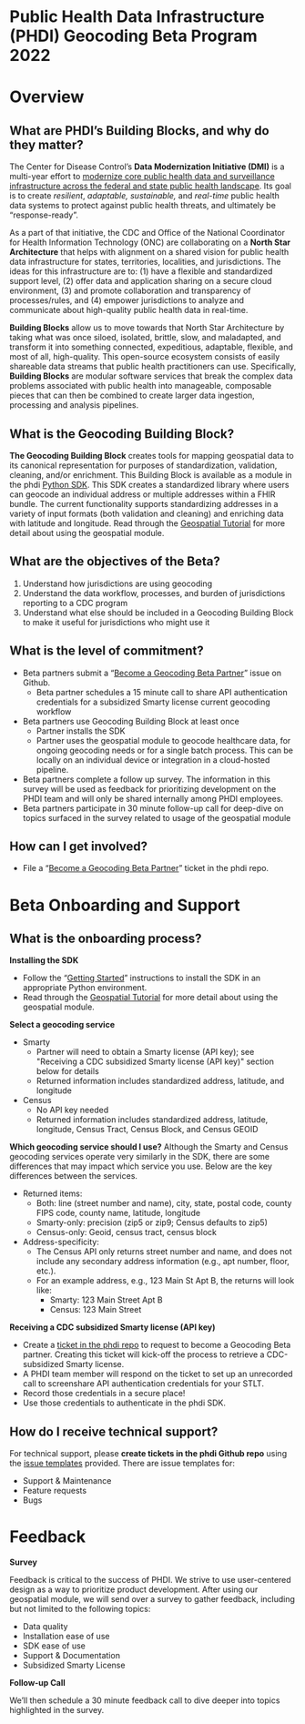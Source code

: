 # Public Health Data Infrastructure (PHDI) Geocoding Beta Program 2022 

# Overview
## What are PHDI’s Building Blocks, and why do they matter?

The Center for Disease Control’s **Data Modernization Initiative (DMI)** is a multi-year effort to [modernize core public health data and surveillance infrastructure across the federal and state public health landscape](https://www.cdc.gov/surveillance/projects/dmi-initiative/index.html). Its goal is to create *resilient*, *adaptable,* *sustainable,* and *real-time* public health data systems to protect against public health threats, and ultimately be “response-ready”. 

As a part of that initiative, the CDC and Office of the National Coordinator for Health Information Technology (ONC) are collaborating on a **North Star Architecture** that helps with alignment on a shared vision for public health data infrastructure for states, territories, localities, and jurisdictions. The ideas for this infrastructure are to: (1) have a flexible and standardized support level, (2) offer data and application sharing on a secure cloud environment, (3) and promote collaboration and transparency of processes/rules, and (4) empower jurisdictions to analyze and communicate about high-quality public health data in real-time.

**Building Blocks** allow us to move towards that North Star Architecture by taking what was once siloed, isolated, brittle, slow, and maladapted, and transform it into something connected, expeditious, adaptable, flexible, and most of all, high-quality. This open-source ecosystem consists of easily shareable data streams that public health practitioners can use. Specifically, **Building Blocks** are modular software services that  break the complex data problems associated with public health into manageable, composable pieces that can then be combined to create larger data ingestion, processing and analysis pipelines. 

## What is the Geocoding Building Block?

**The Geocoding Building Block** creates tools for mapping geospatial data to its canonical representation for purposes of standardization, validation, cleaning, and/or enrichment. This Building Block is available as a module in the phdi [Python SDK](https://github.com/CDCgov/phdi). This SDK creates a standardized library where users can geocode an individual address or multiple addresses within a FHIR bundle. The current functionality supports standardizing addresses in a variety of input formats (both validation and cleaning) and enriching data with latitude and longitude. 
Read through the [Geospatial Tutorial](https://github.com/CDCgov/phdi/blob/main/tutorials/geospatial-tutorial.md) for more detail about using the geospatial module. 

## What are the objectives of the Beta? 
1. Understand how jurisdictions are using geocoding
2. Understand the data workflow, processes, and burden of jurisdictions reporting to a CDC program
3. Understand what else should be included in a Geocoding Building Block to make it useful for jurisdictions who might use it
## What is the level of commitment?
- Beta partners submit a “[Become a Geocoding Beta Partner](https://github.com/CDCgov/phdi/issues/new/choose)” issue on Github. 
    - Beta partner schedules a 15 minute call to share API authentication credentials for a subsidized Smarty license current geocoding workflow
- Beta partners use Geocoding Building Block at least once 
    - Partner installs the SDK 
    - Partner uses the geospatial module to geocode healthcare data, for ongoing geocoding needs or for a single batch process. This can be locally on an individual device or integration in a cloud-hosted pipeline. 
- Beta partners complete a follow up survey. The information in this survey will be used as feedback for prioritizing development on the PHDI team and will only be shared internally among PHDI employees.
- Beta partners participate in 30 minute follow-up call for deep-dive on topics surfaced in the survey related to usage of the geospatial module 
## How can I get involved?
- File a “[Become a Geocoding Beta Partner](https://github.com/CDCgov/phdi/issues/new/choose)” ticket in the phdi repo.  
# Beta Onboarding and Support
## What is the onboarding process?

**Installing the SDK** 

- Follow the “[Getting Started](https://github.com/CDCgov/phdi#getting-started)”  instructions to install the SDK in an appropriate Python environment. 
- Read through the [Geospatial Tutorial](https://github.com/CDCgov/phdi/blob/main/tutorials/geospatial-tutorial.md) for more detail about using the geospatial module. 

**Select a geocoding service**
- Smarty
    - Partner will need to obtain a Smarty license (API key); see "Receiving a CDC subsidized Smarty license (API key)" section below for details
    - Returned information includes standardized address, latitude, and longitude 
- Census
    - No API key needed
    - Returned information includes standardized address, latitude, longitude, Census Tract, Census Block, and Census GEOID

**Which geocoding service should I use?**
Although the Smarty and Census geocoding services operate very similarly in the SDK, there are some differences that may impact which service you use. Below are the key differences between the services. 
- Returned items:
    - Both: line (street number and name), city, state, postal code, county FIPS code, county name, latitude, longitude
    - Smarty-only: precision (zip5 or zip9; Census defaults to zip5)
    - Census-only: Geoid, census tract, census block
- Address-specificity: 
    - The Census API only returns street number and name, and does not include any secondary address information (e.g., apt number, floor, etc.). 
    - For an example address, e.g., 123 Main St Apt B, the returns will look like:
        - Smarty: 123 Main Street Apt B
        - Census: 123 Main Street


**Receiving a CDC subsidized Smarty license (API key)**

- Create a [ticket in the phdi repo](https://github.com/CDCgov/phdi/issues/new/choose) to request to become a Geocoding Beta partner. Creating this ticket will kick-off the process to retrieve a CDC-subsidized Smarty license.  
- A PHDI team member will respond on the ticket to set up an unrecorded call to screenshare API authentication credentials for your STLT. 
- Record those credentials in a secure place!
- Use those credentials to authenticate in the phdi SDK.
## How do I receive technical support?

For technical support, please **create tickets in the phdi Github repo** using the [issue templates](https://github.com/CDCgov/phdi/issues/new/choose) provided. There are issue templates for: 

- Support & Maintenance 
- Feature requests
- Bugs
# Feedback 

**Survey** 

Feedback is critical to the success of PHDI. We strive to use user-centered design as a way to prioritize product development. After using our geospatial module, we will send over a survey to gather feedback, including but not limited to the following topics:

- Data quality 
- Installation ease of use
- SDK ease of use 
- Support & Documentation
- Subsidized Smarty License

**Follow-up Call**

We’ll then schedule a 30 minute feedback call to dive deeper into topics highlighted in the survey.

